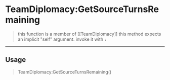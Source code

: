 # TeamDiplomacy:GetSourceTurnsRemaining
> this function is a member of [[TeamDiplomacy]]
> this method expects an implicit "self" argument. invoke it with `:`
-----
## Usage
> TeamDiplomacy:GetSourceTurnsRemaining()
